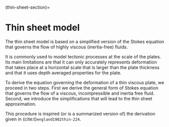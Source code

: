 (thin-sheet-section)=
# Thin sheet model

The thin sheet model is based on a simplified version of the Stokes equation that governs the flow of highly viscous (inertia-free) fluids.

It is commonly used to model tectonic processes at the scale of the plates. Its main limitations are that it can only  accurately represents deformation that takes place at a horizontal scale that is larger than the plate thickness and that it uses depth averaged properties for the plate.

To derive the equation governing the deformation of a thin viscous plate, we proceed in two steps. First we derive the general form of Stokes equation that governs the flow of a viscous, incompressible and inertia free fluid. Second, we introduce the simplifications that will lead to the thin sheet approximation.

This procedure is inspired (or is a summarized version of) the derivation given in {cite:t}`england1982thin-224`.